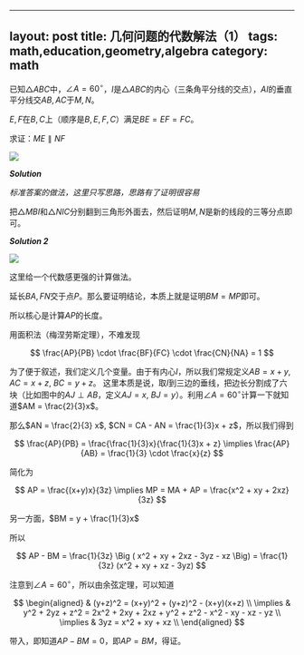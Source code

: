 ---
layout: post
title: 几何问题的代数解法（1）
tags: math,education,geometry,algebra
category: math
---- 

已知$\triangle ABC$中，$\angle A = 60^\circ$，$I$是$\triangle ABC$的内心（三条角平分线的交点），$AI$的垂直平分线交$AB,AC$于$M,N$。

$E,F$在$B,C$上（顺序是$B,E,F,C$）满足$BE = EF = FC$。

求证：$ME \parallel NF$

![](https://crsando.github.io/images/2025-04-07/017-Ans.png)

***Solution***

*标准答案的做法，这里只写思路，思路有了证明很容易*

把$\triangle MBI$和$\triangle NIC$分别翻到三角形外面去，然后证明$M,N$是新的线段的三等分点即可。

***Solution 2***

![](https://crsando.github.io/images/2025-04-07/017-Ans-2.png)

这里给一个代数感更强的计算做法。

延长$BA, FN$交于点$P$。那么要证明结论，本质上就是证明$BM = MP$即可。

所以核心是计算$AP$的长度。

用面积法（梅涅劳斯定理），不难发现

$$
    \frac{AP}{PB} \cdot \frac{BF}{FC} \cdot \frac{CN}{NA} = 1
$$

为了便于叙述，我们定义几个变量。由于有内心$I$，所以我们常规定义$AB = x + y$, $AC = x + z$, $BC = y + z$。
这里本质是说，取$I$到三边的垂线，把边长分割成了六块（比如图中的$AJ \perp AB$，定义$AJ = x$, $BJ = y$）。利用$\angle A = 60^\circ$计算一下就知道$AM = \frac{2}{3}x$。

那么$AN = \frac{2}{3} x$, $CN = CA - AN = \frac{1}{3}x + z$，所以我们得到

$$
    \frac{AP}{PB} = \frac{\frac{1}{3}x}{\frac{1}{3}x + z}
    \implies \frac{AP}{AB} = \frac{1}{3} \cdot \frac{x}{z}
$$

简化为

$$
    AP = \frac{(x+y)x}{3z} \implies MP = MA + AP = \frac{x^2 + xy + 2xz}{3z}
$$

另一方面，$BM = y + \frac{1}{3}x$

所以

$$
AP - BM = \frac{1}{3z} \Big (
    x^2 + xy + 2xz - 3yz - xz
\Big) = \frac{1}{3z} (x^2 + xy + xz - 3yz)
$$

注意到$\angle A = 60^\circ$，所以由余弦定理，可以知道

$$
\begin{aligned}
    & (y+z)^2 = (x+y)^2 + (y+z)^2 - (x+y)(x+z) \\
    \implies & y^2 + 2yz + z^2 = 2x^2 + 2xy + 2xz + y^2 + z^2 - x^2 - xy - xz - yz \\
    \implies & 3yz = x^2 + xy + xz \\
\end{aligned}
$$

带入，即知道$AP - BM = 0$，即$AP = BM$，得证。